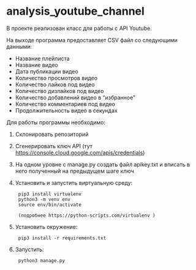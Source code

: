 # analysis_youtube_channel

В проекте реализован класс для работы с API Youtube.

На выходе программа предоставляет CSV файл со следующими данными:

  * Название плейлиста  
  * Название видео
  * Дата публикации видео
  * Количество просмотров видео
  * Количество лайков под видео
  * Количество дизлайков под видео
  * Количество добавлений видео в “избранное”
  * Количество комментариев под видео
  * Продолжительность видео в секундах


Для работы программы необходимо:

1. Склонировать репозиторий

2. Сгенерировать ключ API (тут https://console.cloud.google.com/apis/credentials)

3. На одном уровне с manage.py создать файл apikey.txt и вписать в него полученный на предыдущем шаге ключ

4. Установить и запустить виртуальную среду:

        pip3 install virtualenv
        python3 -m venv env
        source env/bin/activate

        (подробнее https://python-scripts.com/virtualenv )

5. Установить окружение: 

        pip3 install -r requirements.txt

5. Запустить: 

        python3 manage.py
